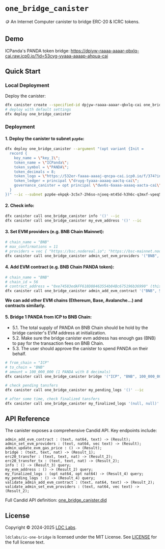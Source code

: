 # `one_bridge_canister`
🪙 An Internet Computer canister to bridge ERC-20 & ICRC tokens.

## Demo

ICPanda's PANDA token bridge: https://dpjyw-raaaa-aaaar-qbxlq-cai.raw.icp0.io/?id=53cyg-yyaaa-aaaap-ahpua-cai

## Quick Start

### Local Deployment

Deploy the canister:
```bash
dfx canister create --specified-id dpjyw-raaaa-aaaar-qbxlq-cai one_bridge_canister
# deploy with default settings
dfx deploy one_bridge_canister
```

### Deployment

#### 1. Deploy the canister to subnet `pzp6e`:
```bash
dfx deploy one_bridge_canister --argument "(opt variant {Init =
  record {
    key_name = \"key_1\";
    token_name = \"ICPanda\";
    token_symbol = \"PANDA\";
    token_decimals = 8;
    token_logo = \"https://532er-faaaa-aaaaj-qncpa-cai.icp0.io/f/374?inline&filename=1734188626561.webp\";
    token_ledger = principal \"druyg-tyaaa-aaaaq-aactq-cai\";
    governance_canister = opt principal \"dwv6s-6aaaa-aaaaq-aacta-cai\";
  }
})" --ic --subnet pzp6e-ekpqk-3c5x7-2h6so-njoeq-mt45d-h3h6c-q3mxf-vpeq5-fk5o7-yae
```

#### 2. Check info:
```bash
dfx canister call one_bridge_canister info '()' --ic
dfx canister call one_bridge_canister my_evm_address '()' --ic
```

#### 3. Set EVM providers (e.g. BNB Chain Mainnet):
```bash
# chain_name = "BNB"
# max_confirmations = 11
# providers = vec { "https://bsc.nodereal.io"; "https://bsc-mainnet.nodereal.io/v1/64a9df0874fb4a93b9d0a3849de012d3" }
dfx canister call one_bridge_canister admin_set_evm_providers '("BNB", 11, vec { "https://bsc.nodereal.io"; "https://bsc-mainnet.nodereal.io/v1/64a9df0874fb4a93b9d0a3849de012d3" })' --ic
```

#### 4. Add EVM contract (e.g. BNB Chain PANDA token):
```bash
# chain_name = "BNB"
# chain_id = 56
# contract_address = "0xe74583edAFF618D88463554b84Bc675196b36990" (this is testnet address, replace with mainnet address)
dfx canister call one_bridge_canister admin_add_evm_contract '("BNB", 56, "0xe74583edAFF618D88463554b84Bc675196b36990")' --ic
```

**We can add other EVM chains (Ethereum, Base, Avalanche...) and contracts similarly.**

#### 5. Bridge 1 PANDA from ICP to BNB Chain:
- 5.1. The total supply of PANDA on BNB Chain should be hold by the bridge canister's EVM address at initialization.
- 5.2. Make sure the bridge canister evm address has enough gas (BNB) to pay for the transaction fees on BNB Chain.
- 5.3. The user should approve the canister to spend PANDA on their behalf.

```bash
# from_chain = "ICP"
# to_chain = "BNB"
# amount = 100_000_000 (1 PANDA with 8 decimals)
dfx canister call one_bridge_canister bridge '("ICP", "BNB", 100_000_000)' --ic

# check pending tansfers
dfx canister call one_bridge_canister my_pending_logs '()' --ic

# after some time, check finalized tansfers
dfx canister call one_bridge_canister my_finalized_logs '(null, null)' --ic
```

## API Reference

The canister exposes a comprehensive Candid API. Key endpoints include:

```candid
admin_add_evm_contract : (text, nat64, text) -> (Result);
admin_set_evm_providers : (text, nat64, vec text) -> (Result);
admin_update_evm_gas_price : () -> (Result);
bridge : (text, text, nat) -> (Result_1);
erc20_transfer : (text, text, nat) -> (Result_2);
erc20_transfer_tx : (text, text, nat) -> (Result_2);
info : () -> (Result_3) query;
my_evm_address : () -> (Result_2) query;
my_finalized_logs : (opt nat64, opt nat64) -> (Result_4) query;
my_pending_logs : () -> (Result_4) query;
validate_admin_add_evm_contract : (text, nat64, text) -> (Result_2);
validate_admin_set_evm_providers : (text, nat64, vec text) -> (Result_2);
```

Full Candid API definition: [one_bridge_canister.did](https://github.com/ldclabs/ic-one-bridge/tree/main/src/one_bridge_canister/one_bridge_canister.did)

## License
Copyright © 2024-2025 [LDC Labs](https://github.com/ldclabs).

`ldclabs/ic-one-bridge` is licensed under the MIT License. See [LICENSE](./LICENSE-MIT) for the full license text.